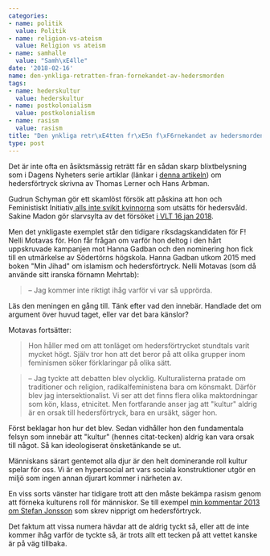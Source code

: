 ```yaml
---
categories:
- name: politik
  value: Politik
- name: religion-vs-ateism
  value: Religion vs ateism
- name: samhalle
  value: "Samh\xE4lle"
date: '2018-02-16'
name: den-ynkliga-retratten-fran-fornekandet-av-hedersmorden
tags:
- name: hederskultur
  value: hederskultur
- name: postkolonialism
  value: postkolonialism
- name: rasism
  value: rasism
title: "Den ynkliga retr\xE4tten fr\xE5n f\xF6rnekandet av hedersmorden"
type: post
---
```

Det är inte ofta en åsiktsmässig reträtt får en sådan skarp blixtbelysning som i Dagens Nyheters serie artiklar (länkar i [denna artikeln](https://www.dn.se/insidan/feministerna-har-glomt-bort-kvinnokampen/)) om hedersförtryck skrivna av Thomas Lerner och Hans Arbman.

Gudrun Schyman gör ett skamlöst försök att påskina att hon och Feministiskt Initiativ[ alls inte svikit kvinnorna](https://www.dn.se/insidan/stammer-inte-att-vi-svikit-kvinnorna-som-utsatts-for-hedersvald/) som utsätts för hedersvåld. Sakine Madon gör slarvsylta av det försöket [i VLT 16 jan 2018](http://www.vlt.se/opinion/ledare/sakine-madon-skamtar-du-med-oss-gudrun-schyman).

Men det ynkligaste exemplet står den tidigare riksdagskandidaten för F! Nelli Motavas för. Hon får frågan om varför hon deltog i den hårt uppskruvade kampanjen mot Hanna Gadban och den nominering hon fick till en utmärkelse av Södertörns högskola. Hanna Gadban utkom 2015 med boken "Min Jihad" om islamism och hedersförtryck. Nelli Motavas (som då använde sitt iranska förnamn Mehrtab):

> – Jag kommer inte riktigt ihåg varför vi var så upprörda.

Läs den meningen en gång till. Tänk efter vad den innebär. Handlade det om argument över huvud taget, eller var det bara känslor?

Motavas fortsätter:

> Hon håller med om att tonläget om hedersförtrycket stundtals varit mycket högt. Själv tror hon att det beror på att olika grupper inom feminismen söker förklaringar på olika sätt.

> – Jag tyckte att debatten blev olycklig. Kulturalisterna pratade om traditioner och religion, radikalfeministena bara om könsmakt. Därför blev jag intersektionalist. Vi ser att det finns flera olika maktordningar som kön, klass, etnicitet. Men fortfarande anser jag att "kultur" aldrig är en orsak till hedersförtryck, bara en ursäkt, säger hon.

Först beklagar hon hur det blev. Sedan vidhåller hon den fundamentala felsyn som innebär att "kultur" (hennes citat-tecken) aldrig kan vara orsak till något. Så kan ideologiserat önsketänkande se ut.

Människans särart gentemot alla djur är den helt dominerande roll kultur spelar för oss. Vi är en hypersocial art vars sociala konstruktioner utgör en miljö som ingen annan djurart kommer i närheten av.

En viss sorts vänster har tidigare trott att den måste bekämpa rasism genom att förneka kulturens roll för människor. Se till exempel [min kommentar 2013 om Stefan Jonsson](/2013/08/13/stefan-jonsson-om-hedersmord-och-situationen/) som skrev nipprigt om hedersförtryck.

Det faktum att vissa numera hävdar att de aldrig tyckt så, eller att de inte kommer ihåg varför de tyckte så, är trots allt ett tecken på att vettet kanske är på väg tillbaka.

